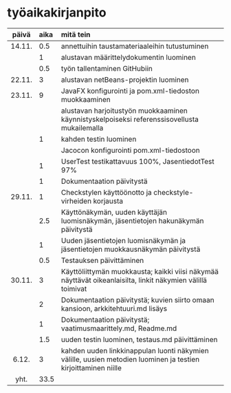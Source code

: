 # työaikakirjanpito

| päivä	| aika | mitä tein  |
| :----: | :----- | :----- |
| 14.11. | 0.5	  | annettuihin taustamateriaaleihin tutustuminen | 
|	 | 1      | alustavan määrittelydokumentin luominen |
|        | 0.5    | työn tallentaminen GitHubiin |
| 22.11. | 3      | alustavan netBeans-projektin luominen |
| 23.11. | 9      | JavaFX konfigurointi ja pom.xml-tiedoston muokkaaminen |
|        |        | alustavan harjoitustyön muokkaaminen käynnistyskelpoiseksi referenssisovellusta mukailemalla |
|        | 1      | kahden testin luominen |
|        |        | Jacocon konfigurointi pom.xml-tiedostoon | 
|        | 1      | UserTest testikattavuus 100%, JasentiedotTest 97% |
|        | 1      | Dokumentaation päivitystä |
| 29.11. | 1      | Checkstylen käyttöönotto ja checkstyle-virheiden korjausta
|        | 2.5    | Käyttönäkymän, uuden käyttäjän luomisnäkymän, jäsentietojen hakunäkymän päivitystä |
|        | 1      | Uuden jäsentietojen luomisnäkymän ja jäsentietojen muokkausnäkymän päivitystä |
|        | 0.5    | Testauksen päivittäminen |
| 30.11. | 3      | Käyttöliittymän muokkausta; kaikki viisi näkymää näyttävät oikeanlaisilta, linkit näkymien välillä toimivat |
|        | 2      | Dokumentaation päivitystä; kuvien siirto omaan kansioon, arkkitehtuuri.md lisäys |  
|        | 1      | Dokumentaation päivitystä; vaatimusmaarittely.md, Readme.md |
|        | 1.5    | uuden testin luominen, testaus.md päivittäminen |
| 6.12.  | 3      | kahden uuden linkkinappulan luonti näkymien välille, uusien metodien luominen ja testien kirjoittaminen niille | 
| yht.	 | 33.5   | |
